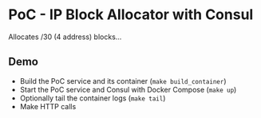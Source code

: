 # PoC - IP Block Allocator with Consul

Allocates /30 (4 address) blocks...

## Demo

* Build the PoC service and its container (`make build_container`)
* Start the PoC service and Consul with Docker Compose (`make up`)
* Optionally tail the container logs (`make tail`)
* Make HTTP calls
